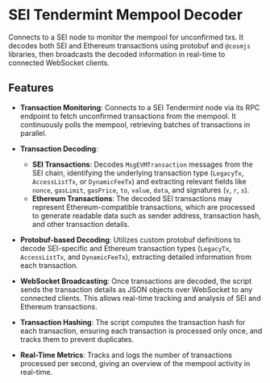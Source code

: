 # SEI Tendermint Mempool Decoder

Connects to a SEI node to monitor the mempool for unconfirmed txs. It decodes both SEI and Ethereum transactions using protobuf and `@cosmjs` libraries, then broadcasts the decoded information in real-time to connected WebSocket clients.

## Features

- **Transaction Monitoring**: Connects to a SEI Tendermint node via its RPC endpoint to fetch unconfirmed transactions from the mempool. It continuously polls the mempool, retrieving batches of transactions in parallel.

- **Transaction Decoding**:
  - **SEI Transactions**: Decodes `MsgEVMTransaction` messages from the SEI chain, identifying the underlying transaction type (`LegacyTx`, `AccessListTx`, or `DynamicFeeTx`) and extracting relevant fields like `nonce`, `gasLimit`, `gasPrice`, `to`, `value`, `data`, and signatures (`v`, `r`, `s`).
  - **Ethereum Transactions**: The decoded SEI transactions may represent Ethereum-compatible transactions, which are processed to generate readable data such as sender address, transaction hash, and other transaction details.

- **Protobuf-based Decoding**: Utilizes custom protobuf definitions to decode SEI-specific and Ethereum transaction types (`LegacyTx`, `AccessListTx`, and `DynamicFeeTx`), extracting detailed information from each transaction.

- **WebSocket Broadcasting**: Once transactions are decoded, the script sends the transaction details as JSON objects over WebSocket to any connected clients. This allows real-time tracking and analysis of SEI and Ethereum transactions.

- **Transaction Hashing**: The script computes the transaction hash for each transaction, ensuring each transaction is processed only once, and tracks them to prevent duplicates.

- **Real-Time Metrics**: Tracks and logs the number of transactions processed per second, giving an overview of the mempool activity in real-time.
  
